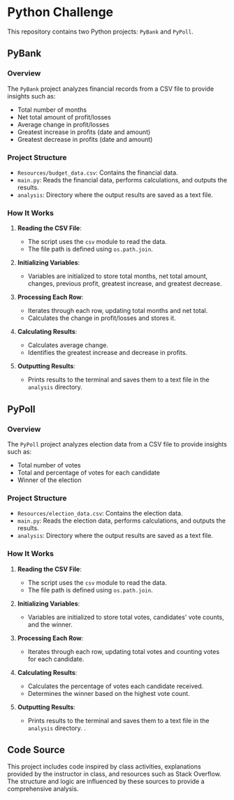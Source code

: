 # Python Challenge

This repository contains two Python projects: `PyBank` and `PyPoll`.

## PyBank

### Overview

The `PyBank` project analyzes financial records from a CSV file to provide insights such as:
- Total number of months
- Net total amount of profit/losses
- Average change in profit/losses
- Greatest increase in profits (date and amount)
- Greatest decrease in profits (date and amount)

### Project Structure

- `Resources/budget_data.csv`: Contains the financial data.
- `main.py`: Reads the financial data, performs calculations, and outputs the results.
- `analysis`: Directory where the output results are saved as a text file.

### How It Works

1. **Reading the CSV File**: 
   - The script uses the `csv` module to read the data.
   - The file path is defined using `os.path.join`.

2. **Initializing Variables**:
   - Variables are initialized to store total months, net total amount, changes, previous profit, greatest increase, and greatest decrease.

3. **Processing Each Row**:
   - Iterates through each row, updating total months and net total.
   - Calculates the change in profit/losses and stores it.

4. **Calculating Results**:
   - Calculates average change.
   - Identifies the greatest increase and decrease in profits.

5. **Outputting Results**:
   - Prints results to the terminal and saves them to a text file in the `analysis` directory.

## PyPoll

### Overview

The `PyPoll` project analyzes election data from a CSV file to provide insights such as:
- Total number of votes
- Total and percentage of votes for each candidate
- Winner of the election

### Project Structure

- `Resources/election_data.csv`: Contains the election data.
- `main.py`: Reads the election data, performs calculations, and outputs the results.
- `analysis`: Directory where the output results are saved as a text file.

### How It Works

1. **Reading the CSV File**:
   - The script uses the `csv` module to read the data.
   - The file path is defined using `os.path.join`.

2. **Initializing Variables**:
   - Variables are initialized to store total votes, candidates' vote counts, and the winner.

3. **Processing Each Row**:
   - Iterates through each row, updating total votes and counting votes for each candidate.

4. **Calculating Results**:
   - Calculates the percentage of votes each candidate received.
   - Determines the winner based on the highest vote count.

5. **Outputting Results**:
   - Prints results to the terminal and saves them to a text file in the `analysis` directory.
.

## Code Source

This project includes code inspired by class activities, explanations provided by the instructor in class, and resources such as Stack Overflow. The structure and logic are influenced by these sources to provide a comprehensive analysis.
